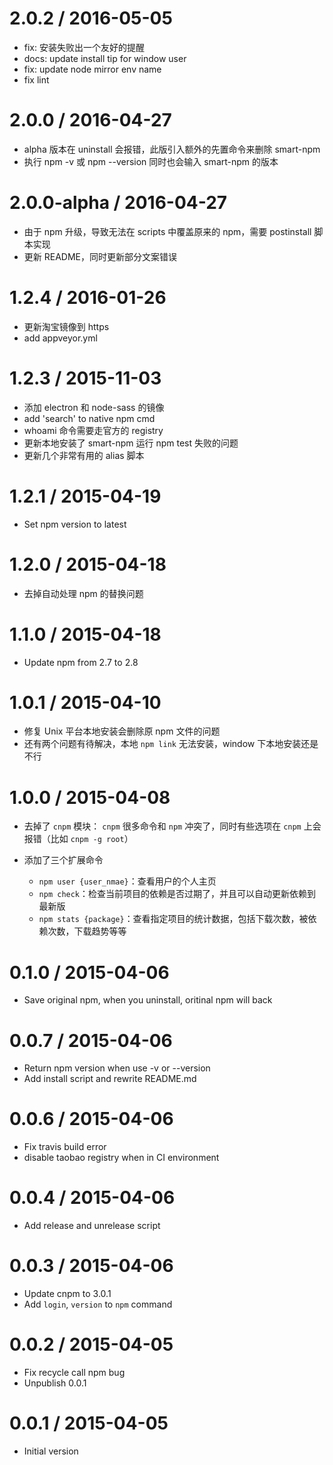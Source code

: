 
2.0.2 / 2016-05-05
==================

  * fix: 安装失败出一个友好的提醒
  * docs: update install tip for window user
  * fix: update node mirror env name
  * fix lint

2.0.0 / 2016-04-27
==================

 * alpha 版本在 uninstall 会报错，此版引入额外的先置命令来删除 smart-npm
 * 执行 npm -v 或 npm --version 同时也会输入 smart-npm 的版本


2.0.0-alpha / 2016-04-27
========================
  
 * 由于 npm 升级，导致无法在 scripts 中覆盖原来的 npm，需要 postinstall 脚本实现
 * 更新 README，同时更新部分文案错误


1.2.4 / 2016-01-26
==================

  * 更新淘宝镜像到 https
  * add appveyor.yml

1.2.3 / 2015-11-03
==================

  * 添加 electron 和 node-sass 的镜像
  * add 'search' to native npm cmd
  * whoami 命令需要走官方的 registry
  * 更新本地安装了 smart-npm 运行 npm test 失败的问题
  * 更新几个非常有用的 alias 脚本

1.2.1 / 2015-04-19
==================

  * Set npm version to latest

1.2.0 / 2015-04-18
==================

  * 去掉自动处理 npm 的替换问题

1.1.0 / 2015-04-18
==================

  * Update npm from 2.7 to 2.8

1.0.1 / 2015-04-10
==================

 * 修复 Unix 平台本地安装会删除原 npm 文件的问题
 * 还有两个问题有待解决，本地 `npm link` 无法安装，window 下本地安装还是不行 


1.0.0 / 2015-04-08
==================

  * 去掉了 `cnpm` 模块： `cnpm` 很多命令和 `npm` 冲突了，同时有些选项在 `cnpm` 上会报错（比如 `cnpm -g root`）
  * 添加了三个扩展命令
    
    - `npm user {user_nmae}`：查看用户的个人主页
    - `npm check`：检查当前项目的依赖是否过期了，并且可以自动更新依赖到最新版
    - `npm stats {package}`：查看指定项目的统计数据，包括下载次数，被依赖次数，下载趋势等等    



0.1.0 / 2015-04-06
==================

  * Save original npm, when you uninstall, oritinal npm will back


0.0.7 / 2015-04-06
==================

  * Return npm version when use -v or --version
  * Add install script and rewrite README.md


0.0.6 / 2015-04-06
==================

  * Fix travis build error
  * disable taobao registry when in CI environment


0.0.4 / 2015-04-06
==================

  * Add release and unrelease script


0.0.3 / 2015-04-06
==================

  * Update cnpm to 3.0.1
  * Add `login`, `version` to `npm` command


0.0.2 / 2015-04-05
==================

  * Fix recycle call npm bug
  * Unpublish 0.0.1

0.0.1 / 2015-04-05
==================

  *  Initial version
